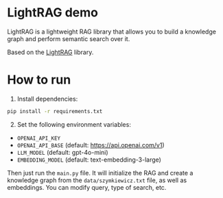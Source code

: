 # LightRAG demo

LightRAG is a lightweight RAG library that allows you to build a knowledge graph and perform semantic search over it.

Based on the [LightRAG](https://github.com/HKUDS/LightRAG) library.

# How to run

1) Install dependencies:

```bash
pip install -r requirements.txt
```

2) Set the following environment variables:

- `OPENAI_API_KEY`
- `OPENAI_API_BASE` (default: https://api.openai.com/v1)
- `LLM_MODEL` (default: gpt-4o-mini)
- `EMBEDDING_MODEL` (default: text-embedding-3-large)

Then just run the `main.py` file.
It will initialize the RAG and create a knowledge graph from the `data/szymkiewicz.txt` file, as well as embeddings.
You can modify query, type of search, etc.
